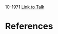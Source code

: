 

10-1971
[Link to Talk](https://www.churchofjesuschrist.org/study/general-conference/1971/10/friday-afternoon-session?lang=eng)



# References
